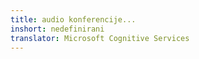 ```yaml
---
title: audio konferencije...
inshort: nedefinirani
translator: Microsoft Cognitive Services
---
```




